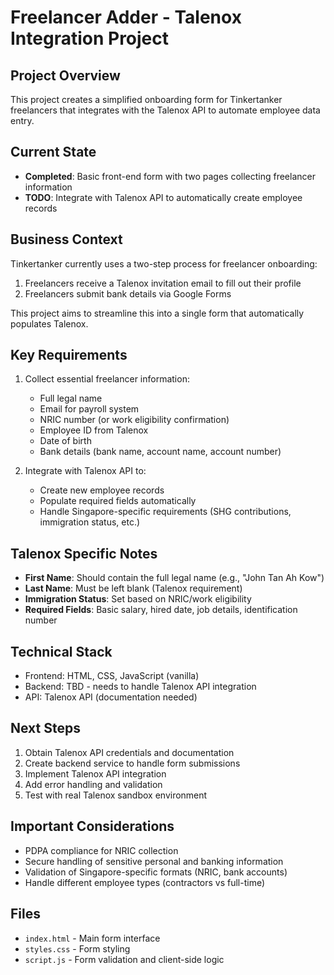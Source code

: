 # Freelancer Adder - Talenox Integration Project

## Project Overview
This project creates a simplified onboarding form for Tinkertanker freelancers that integrates with the Talenox API to automate employee data entry.

## Current State
- **Completed**: Basic front-end form with two pages collecting freelancer information
- **TODO**: Integrate with Talenox API to automatically create employee records

## Business Context
Tinkertanker currently uses a two-step process for freelancer onboarding:
1. Freelancers receive a Talenox invitation email to fill out their profile
2. Freelancers submit bank details via Google Forms

This project aims to streamline this into a single form that automatically populates Talenox.

## Key Requirements
1. Collect essential freelancer information:
   - Full legal name
   - Email for payroll system
   - NRIC number (or work eligibility confirmation)
   - Employee ID from Talenox
   - Date of birth
   - Bank details (bank name, account name, account number)

2. Integrate with Talenox API to:
   - Create new employee records
   - Populate required fields automatically
   - Handle Singapore-specific requirements (SHG contributions, immigration status, etc.)

## Talenox Specific Notes
- **First Name**: Should contain the full legal name (e.g., "John Tan Ah Kow")
- **Last Name**: Must be left blank (Talenox requirement)
- **Immigration Status**: Set based on NRIC/work eligibility
- **Required Fields**: Basic salary, hired date, job details, identification number

## Technical Stack
- Frontend: HTML, CSS, JavaScript (vanilla)
- Backend: TBD - needs to handle Talenox API integration
- API: Talenox API (documentation needed)

## Next Steps
1. Obtain Talenox API credentials and documentation
2. Create backend service to handle form submissions
3. Implement Talenox API integration
4. Add error handling and validation
5. Test with real Talenox sandbox environment

## Important Considerations
- PDPA compliance for NRIC collection
- Secure handling of sensitive personal and banking information
- Validation of Singapore-specific formats (NRIC, bank accounts)
- Handle different employee types (contractors vs full-time)

## Files
- `index.html` - Main form interface
- `styles.css` - Form styling
- `script.js` - Form validation and client-side logic